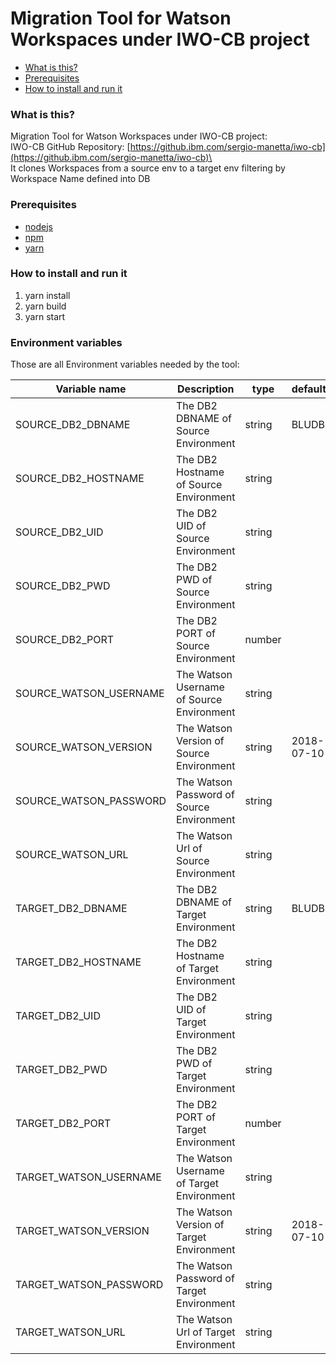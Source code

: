 # Migration Tool for Watson Workspaces under IWO-CB project

- [What is this?](#what-is-this)
- [Prerequisites](#prerequisites)
- [How to install and run it](#how-to-install-and-run-it)

### What is this?

Migration Tool for Watson Workspaces under IWO-CB project:\
IWO-CB GitHub Repository: [https://github.ibm.com/sergio-manetta/iwo-cb](https://github.ibm.com/sergio-manetta/iwo-cb)\
\
It clones Workspaces from a source env to a target env filtering by Workspace Name defined into DB

### Prerequisites

- [nodejs](https://nodejs.org/it/)
- [npm](https://www.npmjs.com/)
- [yarn](https://yarnpkg.com/lang/en/)

### How to install and run it

1. yarn install
2. yarn build
3. yarn start

### Environment variables

Those are all Environment variables needed by the tool:

| Variable name          | Description                               | type   | default    |
| ---------------------- | ----------------------------------------- | ------ | ---------- |
| SOURCE_DB2_DBNAME      | The DB2 DBNAME of Source Environment      | string | BLUDB      |
| SOURCE_DB2_HOSTNAME    | The DB2 Hostname of Source Environment    | string |            |
| SOURCE_DB2_UID         | The DB2 UID of Source Environment         | string |            |
| SOURCE_DB2_PWD         | The DB2 PWD of Source Environment         | string |            |
| SOURCE_DB2_PORT        | The DB2 PORT of Source Environment        | number |            |
| SOURCE_WATSON_USERNAME | The Watson Username of Source Environment | string |            |
| SOURCE_WATSON_VERSION  | The Watson Version of Source Environment  | string | 2018-07-10 |
| SOURCE_WATSON_PASSWORD | The Watson Password of Source Environment | string |            |
| SOURCE_WATSON_URL      | The Watson Url of Source Environment      | string |            |
| TARGET_DB2_DBNAME      | The DB2 DBNAME of Target Environment      | string | BLUDB      |
| TARGET_DB2_HOSTNAME    | The DB2 Hostname of Target Environment    | string |            |
| TARGET_DB2_UID         | The DB2 UID of Target Environment         | string |            |
| TARGET_DB2_PWD         | The DB2 PWD of Target Environment         | string |            |
| TARGET_DB2_PORT        | The DB2 PORT of Target Environment        | number |            |
| TARGET_WATSON_USERNAME | The Watson Username of Target Environment | string |            |
| TARGET_WATSON_VERSION  | The Watson Version of Target Environment  | string | 2018-07-10 |
| TARGET_WATSON_PASSWORD | The Watson Password of Target Environment | string |            |
| TARGET_WATSON_URL      | The Watson Url of Target Environment      | string |            |
